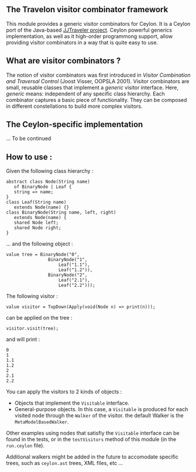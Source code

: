 ## The Travelon visitor combinator framework
 
This module provides a generic visitor combinators for Ceylon.
It is a Ceylon port of the Java-based [JJTraveler project](https://github.com/cwi-swat/jjtraveler).
Ceylon powerful generics implementation, as well as it high-order programmong support, allow providing 
visitor combinators in a way that is quite easy to use.

## What are visitor combinators ?

The notion of visitor combinators was first introduced in _Visitor Combination and Traversal Control_
(Joost Visser, OOPSLA 2001).
Visitor combinators are small, reusable classes that implement a _generic_ visitor interface.
Here, _generic_ means: independent of any specific class hierarchy. Each combinator captures a basic 
piece of functionality. They can be composed in different constellations to build more complex visitors.

## The Ceylon-specific implementation

... To be continued

## How to use :
 
Given the following class hierarchy :
```Ceylon
abstract class Node(String name) 
   of BinaryNode | Leaf {
   string => name;
}
class Leaf(String name)
   extends Node(name) {}
class BinaryNode(String name, left, right) 
   extends Node(name) {
   shared Node left;
   shared Node right;
}
```
... and the following object :
```Ceylon
value tree = BinaryNode("0", 
                BinaryNode("1", 
                    Leaf("1.1"),
                    Leaf("1.2")),
                BinaryNode("2", 
                    Leaf("2.1"),
                    Leaf("2.2")));
```
The following visitor :
```Ceylon
value visitor = TopDown(Apply(void(Node n) => print(n)));
```
can be applied on the tree :
```Ceylon
visitor.visit(tree);
```
and will print :
```
0
1
1.1
1.2
2
2.1
2.2
```

You can apply the visitors to 2 kinds of objects :
 - Objects that implement the `Visitable` interface.
 - General-purpose objects. In this case, a `Visitable` is produced for each visited node through the `Walker` of the visitor. the default Walker is the `MetaModelBasedWalker`.
 
Other examples using nodes that satisfiy the `Visitable` interface can be found in the tests, or in the `testVisitors` method of this module (in the `run.ceylon` file).

Additional walkers might be added in the future to accomodate specific trees, such as `ceylon.ast` trees, XML files, etc ...   
